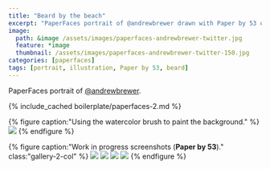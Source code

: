 ```yaml
---
title: "Beard by the beach"
excerpt: "PaperFaces portrait of @andrewbrewer drawn with Paper by 53 on an iPad."
image: 
  path: &image /assets/images/paperfaces-andrewbrewer-twitter.jpg 
  feature: *image
  thumbnail: /assets/images/paperfaces-andrewbrewer-twitter-150.jpg
categories: [paperfaces]
tags: [portrait, illustration, Paper by 53, beard]
---
```


PaperFaces portrait of [@andrewbrewer](https://twitter.com/andrewbrewer).

{% include_cached boilerplate/paperfaces-2.md %}

{% figure caption:"Using the watercolor brush to paint the background." %}
[![](/assets/images/paperfaces-andrewbrewer-process-1-750.jpg)](/assets/images/paperfaces-andrewbrewer-process-1-lg.jpg)
{% endfigure %}

{% figure caption:"Work in progress screenshots (**Paper by 53**)." class:"gallery-2-col" %}
[![](/assets/images/paperfaces-andrewbrewer-process-2-600.jpg)](/assets/images/paperfaces-andrewbrewer-process-2-lg.jpg)
[![](/assets/images/paperfaces-andrewbrewer-process-3-600.jpg)](/assets/images/paperfaces-andrewbrewer-process-3-lg.jpg)
[![](/assets/images/paperfaces-andrewbrewer-process-4-600.jpg)](/assets/images/paperfaces-andrewbrewer-process-4-lg.jpg)
[![](/assets/images/paperfaces-andrewbrewer-process-5-600.jpg)](/assets/images/paperfaces-andrewbrewer-process-5-lg.jpg)
{% endfigure %}

